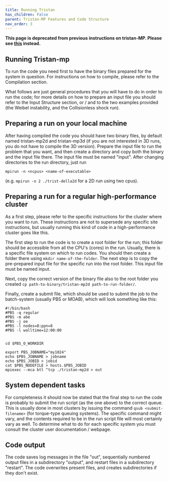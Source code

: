 ```yaml
---
title: Running Tristan
has_children: False
parent: Tristan-MP Features and Code Structure
nav_order: 3
---
```


**This page is deprecated from previous instructions on tristan-MP. Please see [this](~/GettingStarted/running-your-first-tristan-mp-simulation) instead.**

## Running Tristan-mp

To run the code you need first to have the binary files prepared for the system in question. For instructions on how to compile, please refer to the Compilation section.

What follows are just general procedures that you will have to do in order to run the code; for more details on how to prepare an input file you should refer to the Input Structure section, or / and to the two examples provided (the Weibel instability, and the Collisionless shock run).

## Preparing a run on your local machine

After having compiled the code you should have two binary files, by default named tristan-mp2d and tristan-mp3d (if you are not interested in 3D runs, you do not have to compile the 3D version). Prepare the input file to run the problem that you want, and then create a directory and copy both the binary and the input file there. The input file must be named "input". After changing directories to the run directory, just run
```
mpirun -n <ncpus> <name-of-executable>
```
(e.g. `mpirun -n 2 ./trist-della2d` for a 2D run using two cpus).

## Preparing a run for a regular high-performance cluster

As a first step, please refer to the specific instructions for the cluster where you want to run. These instructions are not to supersede any specific site instructions, but usually running this kind of code in a high-performance cluster goes like this.

The first step to run the code is to create a root folder for the run; this folder should be accessible from all the CPU's (cores) in the run. Usually, there is a specific file system on which to run codes. You should then create a folder there using `mkdir name-of-the-folder`. The next step is to copy the pre-prepared input file for the specific run into the root folder. This input file must be named input.

Next, copy the correct version of the binary file also to the root folder you created `cp path-to-binary/tristan-mp2d path-to-run-folder/`.

Finally, create a submit file, which should be used to submit the job to the batch-system (usually PBS or MOAB), which will look something like this:

```
#!/bin/bash
#PBS -q regular
#PBS -m abe
#PBS -j oe
#PBS -l nodes=8:ppn=8
#PBS -l walltime=12:00:00


cd $PBS_O_WORKDIR

export PBS_JOBNAME="my1024"
echo $PBS_JOBNAME > jobname
echo $PBS_JOBID > jobid
cat $PBS_NODEFILE > hosts.$PBS_JOBID
mpiexec --mca btl ^tcp ./tristan-mp2d > out
```

## System dependent tasks
For completeness it should now be stated that the final step to run the code is probably to submit the run script (as the one above) to the correct queue. This is usually done in most clusters by issuing the command `qsub <submit-filename>` (for torque-type queuing systems). The specific command might vary, and the contents required to be in the run script file will most certainly vary as well. To determine what to do for each specific system you must consult the cluster user documentation / webpage.

## Code output
The code saves log messages in the file "out", sequentially numbered output files in a subdirectory "output", and restart files in a subdirectory "restart". The code overwrites present files, and creates subdirectories if they don't exist.
